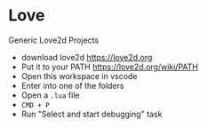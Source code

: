 # Love
 Generic Love2d Projects

- download love2d https://love2d.org
- Put it to your PATH https://love2d.org/wiki/PATH
- Open this workspace in vscode
- Enter into one of the folders
- Open a `.lua` file
- `CMD + P`
- Run "Select and start debugging" task
